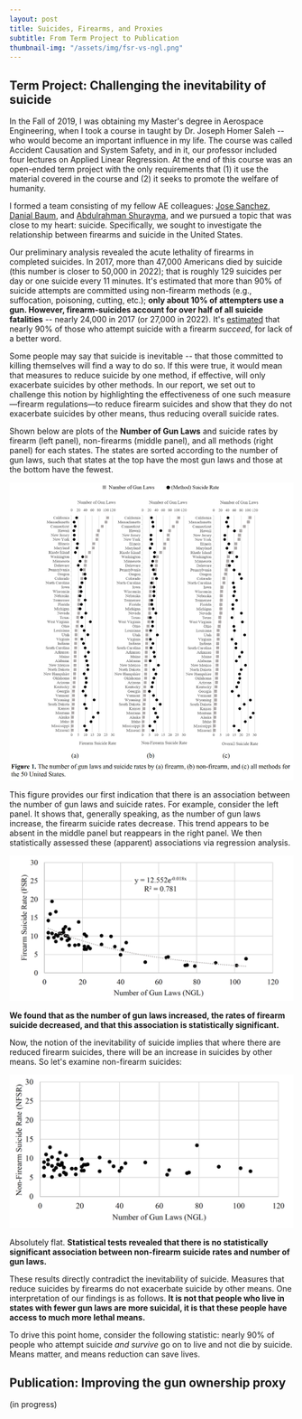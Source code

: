 ```yaml
---
layout: post
title: Suicides, Firearms, and Proxies
subtitle: From Term Project to Publication
thumbnail-img: "/assets/img/fsr-vs-ngl.png"
---
```


## Term Project: Challenging the inevitability of suicide

In the Fall of 2019, I was obtaining my Master's degree in Aerospace Engineering, when I took a course in taught by Dr. Joseph Homer Saleh -- who would become an important influence in my life. The course was called Accident Causation and System Safety, and in it, our professor included four lectures on Applied Linear Regression. At the end of this course was an open-ended term project with the only requirements that (1) it use the material covered in the course and (2) it seeks to promote the welfare of humanity.

I formed a team consisting of my fellow AE colleagues: [Jose Sanchez](https://www.linkedin.com/in/jose-c-sanchez/), [Danial Baum](https://www.linkedin.com/in/daniel-baum-ae/), and [Abdulrahman Shurayma](), and we pursued a topic that was close to my heart: suicide. Specifically, we sought to investigate the relationship between firearms and suicide in the United States. 

Our preliminary analysis revealed the acute lethality of firearms in completed suicides. In 2017, more than 47,000 Americans died by suicide (this number is closer to 50,000 in 2022); that is roughly 129 suicides per day or one suicide every 11 minutes. It's estimated that more than 90% of suicide attempts are committed using non-firearm methods (e.g., suffocation, poisoning, cutting, etc.); **only about 10% of attempters use a gun. However, firearm-suicides account for over half of all suicide fatalities** -- nearly 24,000 in 2017 (or 27,000 in 2022).  It's [estimated](https://www.sciencedirect.com/science/article/pii/S0165032721013732?casa_token=6K-gYl6rGwsAAAAA:Zfv4hB3OkqvsKG0oHqekLQ6DDQuXMv-pJ9P1lU5L2FKfPSHCQdFTtuS_XOhtWj7QXeOZz-3uzkU) that nearly 90% of those who attempt suicide with a firearm *succeed*, for lack of a better word.

Some people may say that suicide is inevitable -- that those committed to killing themselves will find a way to do so. If this were true, it would mean that measures to reduce suicide by one method, if effective, will only exacerbate suicides by other methods. In our report, we set out to challenge this notion by highlighting the effectiveness of one such measure—firearm regulations—to reduce firearm suicides and show that they do not exacerbate suicides by other means, thus reducing overall suicide rates.

Shown below are plots of the **Number of Gun Laws** and suicide rates by firearm (left panel), non-firearms (middle panel), and all methods (right panel) for each states. The states are sorted according to the number of gun laws, such that states at the top have the most gun laws and those at the bottom have the fewest.

![suicide rates vs number of gun laws](/assets/img/suicide-rates-vs-num-gun-laws.png)

This figure provides our first indication that there is an association between the number of gun laws and suicide rates. For example, consider the left panel. It shows that, generally speaking, as the number of gun laws increase, the firearm suicide rates decrease. This trend appears to be absent in the middle panel but reappears in the right panel. We then statistically assessed these (apparent) associations via regression analysis.

![firearm suicide rates vs number of gun laws](/assets/img/fsr-vs-ngl.png)

**We found that as the number of gun laws increased, the rates of firearm suicide decreased, and that this association is statistically significant.**

Now, the notion of the inevitability of suicide implies that where there are reduced firearm suicides, there will be an increase in suicides by other means. So let's examine non-firearm suicides:

![non-firearm suicides vs number of gun laws](/assets/img/nfsr-vs-ngl.png)

Absolutely flat. **Statistical tests revealed that there is no statistically significant association between non-firearm suicide rates and number of gun laws.** 

These results directly contradict the inevitability of suicide. Measures that reduce suicides by firearms do not exacerbate suicide by other means. One interpretation of our findings is as follows. **It is not that people who live in states with fewer gun laws are more suicidal, it is that these people have access to much more lethal means.**

To drive this point home, consider the following statistic: nearly 90% of people who attempt suicide *and survive* go on to live and not die by suicide. Means matter, and means reduction can save lives.

## Publication: Improving the gun ownership proxy


(in progress)
